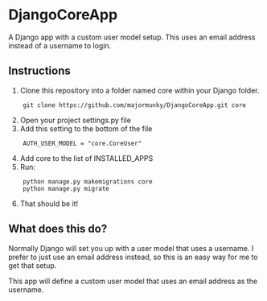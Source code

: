 # DjangoCoreApp
A Django app with a custom user model setup.  This uses an email address instead of a username to login.

## Instructions

1. Clone this repository into a folder named core within your Django folder.
```
	git clone https://github.com/majormunky/DjangoCoreApp.git core
```
2. Open your project settings.py file
3. Add this setting to the bottom of the file
```
	AUTH_USER_MODEL = "core.CoreUser"
```
4. Add core to the list of INSTALLED_APPS
5. Run:
```
	python manage.py makemigrations core
	python manage.py migrate
```
6. That should be it!

## What does this do?
Normally Django will set you up with a user model that uses a username.  I prefer to just use an email address instead, so this is an easy way for me to get that setup.

This app will define a custom user model that uses an email address as the username.